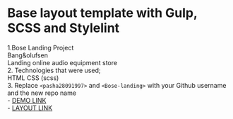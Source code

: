 # Base layout template with Gulp, SCSS and Stylelint
1.Bose Landing Project <br>
Bang&olufsen <br>
Landing online audio equipment store <br>
2. Technologies that were used; <br>
HTML CSS (scss) <br>
3. Replace `<pasha28091997>` and `<Bose-landing>` with your Github username and the new repo name <br>
    - [DEMO LINK](https://pasha28091997.github.io/Bose-landing/) <br>
    - [LAYOUT LINK](https://www.figma.com/design/DtkQmQ797hk0nI4KfMi2Uq/BOSE-New-Version?node-id=6817-211&t=KG1yOrLUvIIMO9qH-0) <br>
